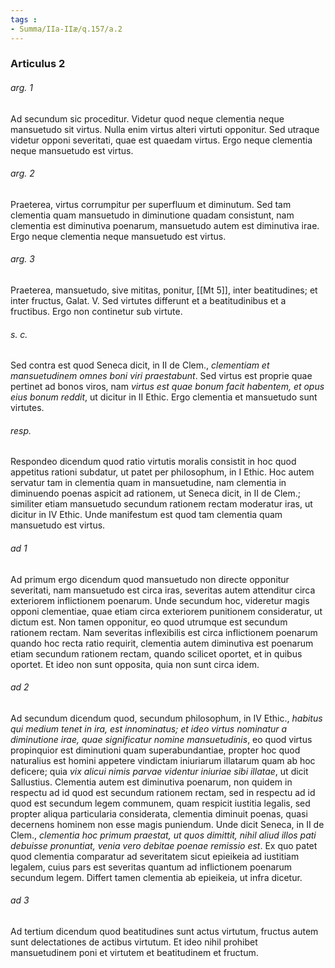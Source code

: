 ```yaml
---
tags : 
- Summa/IIa-IIæ/q.157/a.2
---
```


### Articulus 2

###### arg. 1
Ad secundum sic proceditur. Videtur quod neque clementia neque mansuetudo sit virtus. Nulla enim virtus alteri virtuti opponitur. Sed utraque videtur opponi severitati, quae est quaedam virtus. Ergo neque clementia neque mansuetudo est virtus.

###### arg. 2
Praeterea, virtus corrumpitur per superfluum et diminutum. Sed tam clementia quam mansuetudo in diminutione quadam consistunt, nam clementia est diminutiva poenarum, mansuetudo autem est diminutiva irae. Ergo neque clementia neque mansuetudo est virtus.

###### arg. 3
Praeterea, mansuetudo, sive mititas, ponitur, [[Mt 5]], inter beatitudines; et inter fructus, Galat. V. Sed virtutes differunt et a beatitudinibus et a fructibus. Ergo non continetur sub virtute.

###### s. c.
Sed contra est quod Seneca dicit, in II de Clem., *clementiam et mansuetudinem omnes boni viri praestabunt*. Sed virtus est proprie quae pertinet ad bonos viros, nam *virtus est quae bonum facit habentem, et opus eius bonum reddit*, ut dicitur in II Ethic. Ergo clementia et mansuetudo sunt virtutes.

###### resp.
Respondeo dicendum quod ratio virtutis moralis consistit in hoc quod appetitus rationi subdatur, ut patet per philosophum, in I Ethic. Hoc autem servatur tam in clementia quam in mansuetudine, nam clementia in diminuendo poenas aspicit ad rationem, ut Seneca dicit, in II de Clem.; similiter etiam mansuetudo secundum rationem rectam moderatur iras, ut dicitur in IV Ethic. Unde manifestum est quod tam clementia quam mansuetudo est virtus.

###### ad 1
Ad primum ergo dicendum quod mansuetudo non directe opponitur severitati, nam mansuetudo est circa iras, severitas autem attenditur circa exteriorem inflictionem poenarum. Unde secundum hoc, videretur magis opponi clementiae, quae etiam circa exteriorem punitionem consideratur, ut dictum est. Non tamen opponitur, eo quod utrumque est secundum rationem rectam. Nam severitas inflexibilis est circa inflictionem poenarum quando hoc recta ratio requirit, clementia autem diminutiva est poenarum etiam secundum rationem rectam, quando scilicet oportet, et in quibus oportet. Et ideo non sunt opposita, quia non sunt circa idem.

###### ad 2
Ad secundum dicendum quod, secundum philosophum, in IV Ethic., *habitus qui medium tenet in ira, est innominatus; et ideo virtus nominatur a diminutione irae, quae significatur nomine mansuetudinis*, eo quod virtus propinquior est diminutioni quam superabundantiae, propter hoc quod naturalius est homini appetere vindictam iniuriarum illatarum quam ab hoc deficere; quia *vix alicui nimis parvae videntur iniuriae sibi illatae*, ut dicit Sallustius. Clementia autem est diminutiva poenarum, non quidem in respectu ad id quod est secundum rationem rectam, sed in respectu ad id quod est secundum legem communem, quam respicit iustitia legalis, sed propter aliqua particularia considerata, clementia diminuit poenas, quasi decernens hominem non esse magis puniendum. Unde dicit Seneca, in II de Clem., *clementia hoc primum praestat, ut quos dimittit, nihil aliud illos pati debuisse pronuntiat, venia vero debitae poenae remissio est*. Ex quo patet quod clementia comparatur ad severitatem sicut epieikeia ad iustitiam legalem, cuius pars est severitas quantum ad inflictionem poenarum secundum legem. Differt tamen clementia ab epieikeia, ut infra dicetur.

###### ad 3
Ad tertium dicendum quod beatitudines sunt actus virtutum, fructus autem sunt delectationes de actibus virtutum. Et ideo nihil prohibet mansuetudinem poni et virtutem et beatitudinem et fructum.


